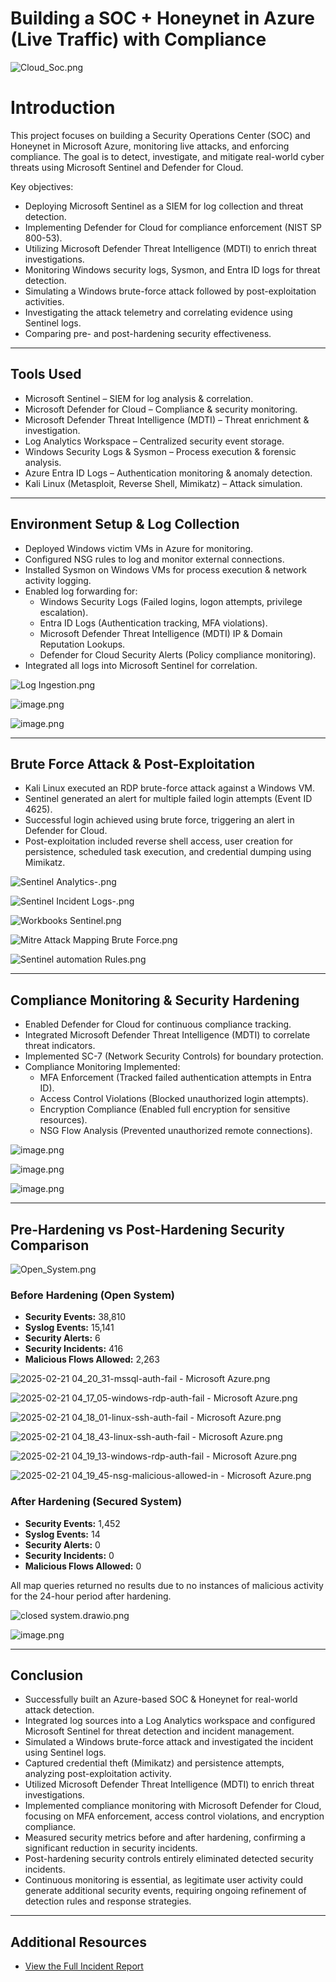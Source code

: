 # Building a SOC + Honeynet in Azure (Live Traffic) with Compliance

![Cloud_Soc.png](./doc/Cloud_Soc.png)

# **Introduction**

This project focuses on building a Security Operations Center (SOC) and Honeynet in Microsoft Azure, monitoring live attacks, and enforcing compliance. The goal is to detect, investigate, and mitigate real-world cyber threats using Microsoft Sentinel and Defender for Cloud.

Key objectives:

- Deploying Microsoft Sentinel as a SIEM for log collection and threat detection.
- Implementing Defender for Cloud for compliance enforcement (NIST SP 800-53).
- Utilizing Microsoft Defender Threat Intelligence (MDTI) to enrich threat investigations.
- Monitoring Windows security logs, Sysmon, and Entra ID logs for threat detection.
- Simulating a Windows brute-force attack followed by post-exploitation activities.
- Investigating the attack telemetry and correlating evidence using Sentinel logs.
- Comparing pre- and post-hardening security effectiveness.

---

## **Tools Used**

- Microsoft Sentinel – SIEM for log analysis & correlation.
- Microsoft Defender for Cloud – Compliance & security monitoring.
- Microsoft Defender Threat Intelligence (MDTI) – Threat enrichment & investigation.
- Log Analytics Workspace – Centralized security event storage.
- Windows Security Logs & Sysmon – Process execution & forensic analysis.
- Azure Entra ID Logs – Authentication monitoring & anomaly detection.
- Kali Linux (Metasploit, Reverse Shell, Mimikatz) – Attack simulation.

---

## **Environment Setup & Log Collection**

- Deployed Windows victim VMs in Azure for monitoring.
- Configured NSG rules to log and monitor external connections.
- Installed Sysmon on Windows VMs for process execution & network activity logging.
- Enabled log forwarding for:
    - Windows Security Logs (Failed logins, logon attempts, privilege escalation).
    - Entra ID Logs (Authentication tracking, MFA violations).
    - Microsoft Defender Threat Intelligence (MDTI) IP & Domain Reputation Lookups.
    - Defender for Cloud Security Alerts (Policy compliance monitoring).
- Integrated all logs into Microsoft Sentinel for correlation.

![Log Ingestion.png](./doc/Log_Ingestion.png)

![image.png](./doc/image.png)

![image.png](./doc/image%201.png)

---

## **Brute Force Attack & Post-Exploitation**

- Kali Linux executed an RDP brute-force attack against a Windows VM.
- Sentinel generated an alert for multiple failed login attempts (Event ID 4625).
- Successful login achieved using brute force, triggering an alert in Defender for Cloud.
- Post-exploitation included reverse shell access, user creation for persistence, scheduled task execution, and credential dumping using Mimikatz.

![Sentinel Analytics-.png](./doc/Sentinel_Analytics-.png)

![Sentinel Incident Logs-.png](./docs/Sentinel_Incident_Logs-.png)

![Workbooks Sentinel.png](./docs/Workbooks_Sentinel.png)

![Mitre Attack Mapping Brute Force.png](./docs/Mitre_Attack_Mapping_Brute_Force.png)

![Sentinel automation Rules.png](./docs/Sentinel_automation_Rules.png)

---

## **Compliance Monitoring & Security Hardening**

- Enabled Defender for Cloud for continuous compliance tracking.
- Integrated Microsoft Defender Threat Intelligence (MDTI) to correlate threat indicators.
- Implemented SC-7 (Network Security Controls) for boundary protection.
- Compliance Monitoring Implemented:
    - MFA Enforcement (Tracked failed authentication attempts in Entra ID).
    - Access Control Violations (Blocked unauthorized login attempts).
    - Encryption Compliance (Enabled full encryption for sensitive resources).
    - NSG Flow Analysis (Prevented unauthorized remote connections).

![image.png](./doc/image%202.png)

![image.png](./doc/image%203.png)

![image.png](./doc/image%204.png)

---

## **Pre-Hardening vs Post-Hardening Security Comparison**

![Open_System.png](./doc/Open_System.png)

### **Before Hardening (Open System)**

- **Security Events:** 38,810
- **Syslog Events:** 15,141
- **Security Alerts:** 6
- **Security Incidents:** 416
- **Malicious Flows Allowed:** 2,263

![2025-02-21 04_20_31-mssql-auth-fail - Microsoft Azure.png](./doc/2025-02-21_04_20_31-mssql-auth-fail_-_Microsoft_Azure.png)

![2025-02-21 04_17_05-windows-rdp-auth-fail - Microsoft Azure.png](./doc/2025-02-21_04_17_05-windows-rdp-auth-fail_-_Microsoft_Azure.png)

![2025-02-21 04_18_01-linux-ssh-auth-fail - Microsoft Azure.png](./doc/2025-02-21_04_18_01-linux-ssh-auth-fail_-_Microsoft_Azure.png)

![2025-02-21 04_18_43-linux-ssh-auth-fail - Microsoft Azure.png](./doc/2025-02-21_04_18_43-linux-ssh-auth-fail_-_Microsoft_Azure.png)

![2025-02-21 04_19_13-windows-rdp-auth-fail - Microsoft Azure.png](./doc/2025-02-21_04_19_13-windows-rdp-auth-fail_-_Microsoft_Azure.png)

![2025-02-21 04_19_45-nsg-malicious-allowed-in - Microsoft Azure.png](./doc/2025-02-21_04_19_45-nsg-malicious-allowed-in_-_Microsoft_Azure.png)

### **After Hardening (Secured System)**

- **Security Events:** 1,452
- **Syslog Events:** 14
- **Security Alerts:** 0
- **Security Incidents:** 0
- **Malicious Flows Allowed:** 0

All map queries returned no results due to no instances of malicious activity for the 24-hour period after hardening.

![closed system.drawio.png](./doc/closed_system.drawio.png)

![image.png](./doc/image%205.png)

---

## Conclusion

- Successfully built an Azure-based SOC & Honeynet for real-world attack detection.
- Integrated log sources into a Log Analytics workspace and configured Microsoft Sentinel for threat detection and incident management.
- Simulated a Windows brute-force attack and investigated the incident using Sentinel logs.
- Captured credential theft (Mimikatz) and persistence attempts, analyzing post-exploitation activity.
- Utilized Microsoft Defender Threat Intelligence (MDTI) to enrich threat investigations.
- Implemented compliance monitoring with Microsoft Defender for Cloud, focusing on MFA enforcement, access control violations, and encryption compliance.
- Measured security metrics before and after hardening, confirming a significant reduction in security incidents.
- Post-hardening security controls entirely eliminated detected security incidents.
- Continuous monitoring is essential, as legitimate user activity could generate additional security events, requiring ongoing refinement of detection rules and response strategies.

---

## **Additional Resources**

- [View the Full Incident Report](doc/reports/Report%20Malicious%20Payload.md)
